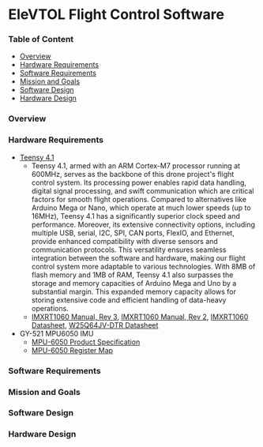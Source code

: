 # EleVTOL Flight Control Software

### Table of Content
- [Overview](#overview)
- [Hardware Requirements](#hardware-requirements)
- [Software Requirements](#software-requirements)
- [Mission and Goals](#mission-and-goals)
- [Software Design](#software-design)
- [Hardware Design](#hardware-design)

### Overview


### Hardware Requirements
- [Teensy 4.1](https://www.pjrc.com/store/teensy41.html)
  - Teensy 4.1, armed with an ARM Cortex-M7 processor running at 600MHz, serves as the backbone of this drone project's flight control system. Its processing power enables rapid data handling, digital signal processing, and swift communication which are critical factors for smooth flight operations. Compared to alternatives like Arduino Mega or Nano, which operate at much lower speeds (up to 16MHz), Teensy 4.1 has a significantly superior clock speed and performance. Moreover, its extensive connectivity options, including multiple USB, serial, I2C, SPI, CAN ports, FlexIO, and Ethernet, provide enhanced compatibility with diverse sensors and communication protocols. This versatility ensures seamless integration between the software and hardware, making our flight control system more adaptable to various technologies. With 8MB of flash memory and 1MB of RAM, Teensy 4.1 also surpasses the storage and memory capacities of Arduino Mega and Uno by a substantial margin. This expanded memory capacity allows for storing extensive code and efficient handling of data-heavy operations.
  - [IMXRT1060 Manual, Rev 3](https://www.pjrc.com/teensy/IMXRT1060RM_rev3.pdf), [IMXRT1060 Manual, Rev 2](https://www.pjrc.com/teensy/IMXRT1060RM_rev2.pdf), [IMXRT1060 Datasheet](https://www.pjrc.com/teensy/IMXRT1060CEC_rev0_1.pdf), [W25Q64JV-DTR Datasheet](https://www.pjrc.com/teensy/winbond_w25q64jvxgim.pdf)
- GY-521 MPU6050 IMU
  - [MPU-6050 Product Specification](https://product.tdk.com/system/files/dam/doc/product/sensor/mortion-inertial/imu/data_sheet/mpu-6000-datasheet1.pdf)
  - [MPU-6050 Register Map](https://invensense.tdk.com/wp-content/uploads/2015/02/MPU-6000-Register-Map1.pdf)


### Software Requirements


### Mission and Goals


### Software Design

### Hardware Design
